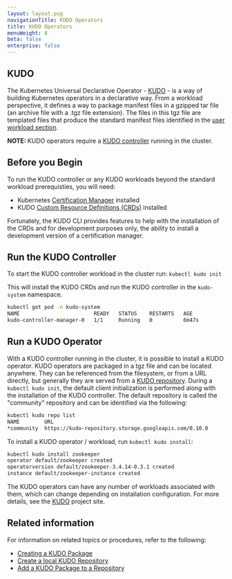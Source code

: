 ```yaml
---
layout: layout.pug
navigationTitle: KUDO Operators
title: KUDO Operators
menuWeight: 8
beta: false
enterprise: false
---
```


<!-- markdownlint-disable MD004 MD007 MD025 MD030 -->
## KUDO

The Kubernetes Universal Declarative Operator - [KUDO][kudo] - is a way of building Kubernetes operators in a declarative way. From a workload perspective, it defines a way to package manifest files in a gzipped tar file (an archive file with a .tgz file extension). The files in this tgz file are templated files that produce the standard manifest files identified in the [user workload section][user-workloads].

<p class="message--note"><strong>NOTE: </strong>KUDO operators require a <a href="https://kudo.dev/docs/architecture.html#architecture-diagram">KUDO controller</a> running in the cluster.</p>

## Before you Begin
To run the KUDO controller or any KUDO workloads beyond the standard workload prerequisties, you will need:

- Kubernetes [Certification Manager][cert-man] installed
- KUDO [Custom Resource Definitions (CRDs)][crd] installed

Fortunately, the KUDO CLI provides features to help with the installation of the CRDs and for development purposes only, the ability to install a development version of a certification manager.

## Run the KUDO Controller
To start the KUDO controller workload in the cluster run: `kubectl kudo init`

This will install the KUDO CRDs and run the KUDO controller in the `kudo-system` namespace.

```bash
kubectl get pod -n kudo-system
NAME                        READY   STATUS    RESTARTS   AGE
kudo-controller-manager-0   1/1     Running   0          6m47s
```

## Run a KUDO Operator
With a KUDO controller running in the cluster, it is possible to install a KUDO operator. KUDO operators are packaged in a tgz file and can be located anywhere. They can be referenced from the filesystem, or from a URL directly, but generally they are served from a [KUDO repository][kudo-arch]. During a `kubectl kudo init`, the default client initialization is performed along with the installation of the KUDO controller. The default repository is called the "community" repository and can be identified via the following:

```bash
kubectl kudo repo list
NAME        URL
*community  https://kudo-repository.storage.googleapis.com/0.10.0
```

To install a KUDO operator / workload, run `kubectl kudo install`:

```bash
kubectl kudo install zookeeper
operator default/zookeeper created
operatorversion default/zookeeper-3.4.14-0.3.1 created
instance default/zookeeper-instance created
```

The KUDO operators can have any number of workloads associated with them, which can change depending on installation configuration. For more details, see the [KUDO][kudo] project site.

## Related information

For information on related topics or procedures, refer to the following:

- [Creating a KUDO Package][package-kudo]
- [Create a local KUDO Repository][local-repo]
- [Add a KUDO Package to a Repository][add-to-repo]

[add-to-repo]: https://kudo.dev/docs/runbooks/admin/add-operator-to-repository.html
[cert-man]: https://cert-manager.io/docs/installation/kubernetes/
[crd]: https://kubernetes.io/docs/concepts/extend-kubernetes/api-extension/custom-resources/
[kudo]: https://kudo.dev/
[kudo-arch]: https://kudo.dev/docs/architecture.html#architecture-diagram
[local-repo]: https://kudo.dev/docs/runbooks/admin/local-repo.html
[package-kudo]: https://kudo.dev/docs/runbooks/admin/create-kudo-package.html
[user-workloads]: ../../user-workloads
